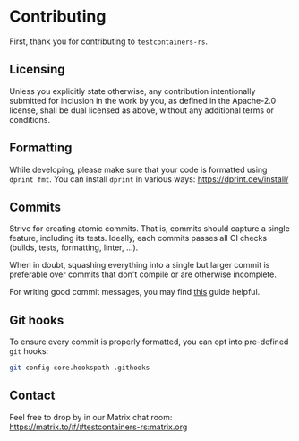 # Contributing

First, thank you for contributing to `testcontainers-rs`.

## Licensing

Unless you explicitly state otherwise, any contribution intentionally submitted for inclusion in the work by you, as defined in the Apache-2.0 license, shall be dual licensed as above, without any additional terms or conditions.

## Formatting

While developing, please make sure that your code is formatted using `dprint fmt`.
You can install `dprint` in various ways: https://dprint.dev/install/

## Commits

Strive for creating atomic commits.
That is, commits should capture a single feature, including its tests.
Ideally, each commits passes all CI checks (builds, tests, formatting, linter, ...).

When in doubt, squashing everything into a single but larger commit is preferable over commits that don't compile or are otherwise incomplete.

For writing good commit messages, you may find [this](https://chris.beams.io/posts/git-commit/) guide helpful.

## Git hooks

To ensure every commit is properly formatted, you can opt into pre-defined `git` hooks:

```bash
git config core.hookspath .githooks
```

## Contact

Feel free to drop by in our Matrix chat room: https://matrix.to/#/#testcontainers-rs:matrix.org
